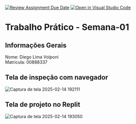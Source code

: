 [![Review Assignment Due Date](https://classroom.github.com/assets/deadline-readme-button-22041afd0340ce965d47ae6ef1cefeee28c7c493a6346c4f15d667ab976d596c.svg)](https://classroom.github.com/a/SEqSgEYu)
[![Open in Visual Studio Code](https://classroom.github.com/assets/open-in-vscode-2e0aaae1b6195c2367325f4f02e2d04e9abb55f0b24a779b69b11b9e10269abc.svg)](https://classroom.github.com/online_ide?assignment_repo_id=18178835&assignment_repo_type=AssignmentRepo)
# Trabalho Prático - Semana-01

## Informações Gerais
Nome: Diego Lima Volponi   
Matricula: 00888337

## Tela de inspeção com navegador
![Captura de tela 2025-02-14 192111](https://github.com/user-attachments/assets/0ac1648d-c948-4e99-9450-5d19e1192cbb)


## Tela de projeto no Replit
![Captura de tela 2025-02-14 193050](https://github.com/user-attachments/assets/8aa8c2e2-a637-48ed-94eb-e74c802c490c)

